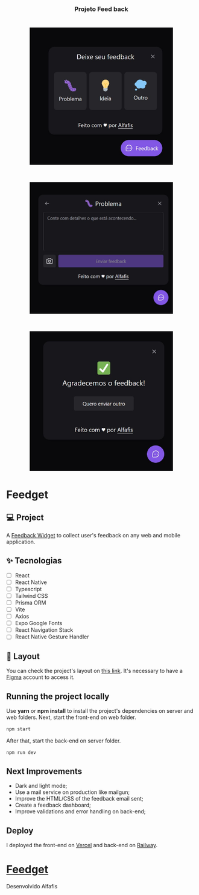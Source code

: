 <h3 align="center"> Projeto Feed back </h3>

<h1 align="center">
    <img width= '380' src=".\public\Screenshot_1.jpg">
</h1>

<h1 align="center">
    <img width= '380' src=".\public\Screenshot_2.jpg">
</h1>

<h1 align="center">
    <img width= '380' src=".\public\Screenshot_3.jpg">
</h1>

# Feedget

## 💻 Project
A [Feedback Widget](https://nlw-return-impulse-rk1it4xmi-alfafis.vercel.app/) to collect user's feedback on any web and mobile application.

## ✨ Tecnologias

-   [ ] React
-   [ ] React Native
-   [ ] Typescript
-   [ ] Tailwind CSS
-   [ ] Prisma ORM
-   [ ] Vite
-   [ ] Axios
-   [ ] Expo Google Fonts
-   [ ] React Navigation Stack
-   [ ] React Native Gesture Handler

## 🔖 Layout

You can check the project's layout on [this link](https://www.figma.com/community/file/1102912516166573468). It's necessary to have a [Figma](http://figma.com/) account to access it.


## Running the project locally

Use **yarn** or **npm install** to install the project's dependencies on server and web folders.
Next, start the front-end on web folder.

```cl
npm start
```
After that, start the back-end on server folder.

```cl
npm run dev
```

## Next Improvements

- Dark and light mode;
- Use a mail service on production like mailgun;
- Improve the HTML/CSS of the feedback email sent;
- Create a feedback dashboard;
- Improve validations and error handling on back-end;

## Deploy
I deployed the front-end on [Vercel](https://vercel.com/) and back-end on [Railway](https://railway.app/).

<h1><a href="https://nlw-return-impulse-rk1it4xmi-alfafis.vercel.app/">Feedget</a></h1>

Desenvolvido Alfafis
